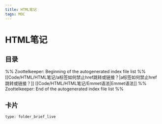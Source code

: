 ```yaml
---
title: HTML笔记
tags: MOC
---
```

# HTML笔记

## 目录



%% Zoottelkeeper: Beginning of the autogenerated index file list  %%
 [[Code/HTML/HTML笔记/a标签如何禁止href跳转或链接？|a标签如何禁止href跳转或链接？]]
 [[Code/HTML/HTML笔记/Emmet语法|Emmet语法]]
%% Zoottelkeeper: End of the autogenerated index file list  %%












## 卡片

```ccard
type: folder_brief_live
```



















